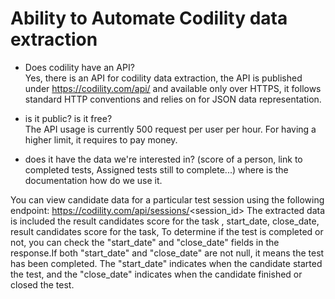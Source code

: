 # Ability to Automate Codility data extraction

* Does codility have an API?  
Yes, there is an API for codility data extraction, the API is published under https://codility.com/api/  and available only over HTTPS, it follows standard HTTP conventions and relies on for JSON data representation.

* is it public? is it free?   
 The API usage is currently 500 request per user per hour. For having a higher limit, it requires to pay money.

* does it have the data we're interested in? (score of a person, link to completed tests, Assigned tests still to complete...) where is the documentation how do we use it.

You can view candidate data for a particular test session using the following endpoint: https://codility.com/api/sessions/<session_id>
The extracted data is included the result candidates score for the task , start_date, close_date, result candidates score for the task, To determine if the test is completed or not, you can check the "start_date" and "close_date" fields in the response.If both "start_date" and "close_date" are not null, it means the test has been completed. The "start_date" indicates when the candidate started the test, and the "close_date" indicates when the candidate finished or closed the test.

